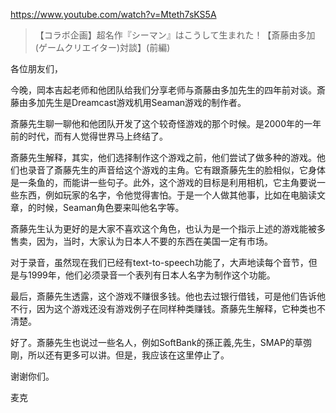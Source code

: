 https://www.youtube.com/watch?v=Mteth7sKS5A

> 【コラボ企画】超名作『シーマン』はこうして生まれた！【斎藤由多加(ゲームクリエイター)対談】(前編)

各位朋友们，

今晚，岡本吉起老师和他团队给我们分享老师与斎藤由多加先生的四年前对谈。斎藤由多加先生是Dreamcast游戏机用Seaman游戏的制作者。

斎藤先生聊一聊他和他团队开发了这个较奇怪游戏的那个时候。是2000年的一年前的时代，而有人觉得世界马上终结了。

斎藤先生解释，其实，他们选择制作这个游戏之前，他们尝试了做多种的游戏。他们也录音了斎藤先生的声音给这个游戏的主角。它有跟斎藤先生的脸相似，它身体是一条鱼的，而能讲一些句子。此外，这个游戏的目标是利用相机，它主角要说一些东西，例如玩家的名字，令他觉得害怕。于是一个人做其他事，比如在电脑读文章，的时候，Seaman角色要来叫他名字等。

斎藤先生认为更好的是大家不喜欢这个角色，也认为是一个指示上述的游戏能被多售卖，因为，当时，大家认为日本人不要的东西在美国一定有市场。

对于录音，虽然现在我们已经有text-to-speech功能了，大声地读每个音节，但是与1999年，他们必须录音一个表列有日本人名字为制作这个功能。

最后，斎藤先生透露，这个游戏不赚很多钱。他也去过银行借钱，可是他们告诉他不行，因为这个游戏还没有游戏例子在同样种类赚钱。斎藤先生解释，它种类也不清楚。

好了。斎藤先生也说过一些名人，例如SoftBank的孫正義,先生，SMAP的草彅剛，所以还有更多可以讲。但是，我应该在这里停止了。

谢谢你们。

麦克
